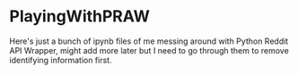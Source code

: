 # PlayingWithPRAW
Here's just a bunch of ipynb files of me messing around with Python Reddit API Wrapper, might add more later but I need to go through them to remove identifying information first.
